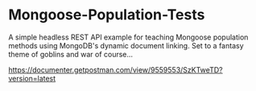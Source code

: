 # Mongoose-Population-Tests
A simple headless REST API example for teaching Mongoose population methods using MongoDB's dynamic document linking. Set to a fantasy theme of goblins and war of course...

https://documenter.getpostman.com/view/9559553/SzKTweTD?version=latest

